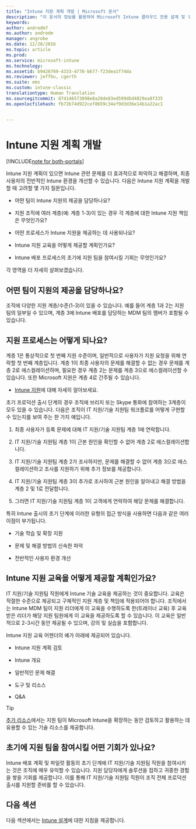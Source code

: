 ```yaml
---
title: "Intune 지원 계획 개발 | Microsoft 문서"
description: "이 문서의 정보를 활용하여 Microsoft Intune 클라우드 전용 설계 및 구현을 위한 Intune 지원 계획을 개발할 수 있습니다."
keywords: 
author: andredm7
ms.author: andredm
manager: angrobe
ms.date: 12/28/2016
ms.topic: article
ms.prod: 
ms.service: microsoft-intune
ms.technology: 
ms.assetid: b9428769-4333-4778-b677-f23dea1f74da
ms.reviewer: jeffbu, cgerth
ms.suite: ems
ms.custom: intune-classic
translationtype: Human Translation
ms.sourcegitcommit: 874146573898e8a28de83ed599dbd4829ea8f335
ms.openlocfilehash: fb72b74d922cef8659c34ef9d3d36e14b1a22ac1


---
```


# <a name="develop-an-intune-support-plan"></a>Intune 지원 계획 개발

[!INCLUDE[note for both-portals](../includes/note-for-both-portals.md)]

Intune 지원 계획이 있으면 Intune 관련 문제를 더 효과적으로 파악하고 해결하며, 최종 사용자의 전반적인 Intune 환경을 개선할 수 있습니다. 다음은 Intune 지원 계획을 개발할 때 고려할 몇 가지 질문입니다.

-   어떤 팀이 Intune 지원의 제공을 담당하나요?

-   지원 조직에 여러 계층(예: 계층 1-3)이 있는 경우 각 계층에 대한 Intune 지원 책임은 무엇인가요?

-   어떤 프로세스가 Intune 지원을 제공하는 데 사용되나요?

-   Intune 지원 교육을 어떻게 제공할 계획인가요?

-   Intune 배포 프로세스의 초기에 지원 팀을 참여시킬 기회는 무엇인가요?

각 영역을 더 자세히 살펴보겠습니다.

## <a name="which-teams-are-responsible-for-providing-support"></a>어떤 팀이 지원의 제공을 담당하나요?

조직에 다양한 지원 계층/수준(1-3)이 있을 수 있습니다. 예를 들어 계층 1과 2는 지원 팀의 일부일 수 있으며, 계층 3에 Intune 배포를 담당하는 MDM 팀의 멤버가 포함될 수 있습니다.

## <a name="what-is-the-support-process"></a>지원 프로세스는 어떻게 되나요?

계층 1은 통상적으로 첫 번째 지원 수준이며, 일반적으로 사용자가 지원 요청을 위해 연락할 첫 번째 계층입니다. 계층 1이 최종 사용자의 문제를 해결할 수 없는 경우 문제를 계층 2로 에스컬레이션하며, 필요한 경우 계층 2는 문제를 계층 3으로 에스컬레이션할 수 있습니다. 또한 Microsoft 지원은 계층 4로 간주될 수 있습니다.

-   [Intune 지원](https://docs.microsoft.com/intune/troubleshoot/how-to-get-support-for-microsoft-intune)에 대해 자세히 알아보세요.

초기 프로덕션 출시 단계의 경우 조직에 브리지 또는 Skype 통화에 참여하는 3계층이 모두 있을 수 있습니다. 다음은 조직이 IT 지원/기술 지원팀 워크플로를 어떻게 구현할 수 있는지를 보여 주는 한 가지 예입니다.

1.  최종 사용자가 등록 문제에 대해 IT 지원/기술 지원팀 계층 1에 연락합니다.

2.  IT 지원/기술 지원팀 계층 1이 근본 원인을 확인할 수 없어 계층 2로 에스컬레이션합니다.

3.  IT 지원/기술 지원팀 계층 2가 조사하지만, 문제를 해결할 수 없어 계층 3으로 에스컬레이션하고 조사를 지원하기 위해 추가 정보를 제공합니다.

4.  IT 지원/기술 지원팀 계층 3이 추가로 조사하여 근본 원인을 알아내고 해결 방법을 계층 2 및 1로 전달합니다.

5.  그러면 IT 지원/기술 지원팀 계층 1이 고객에게 연락하여 해당 문제를 해결합니다.

특히 Intune 출시의 초기 단계에 이러한 유형의 접근 방식을 사용하면 다음과 같은 여러 이점이 부가됩니다.

-   기술 학습 및 확장 지원

-   문제 및 해결 방법의 신속한 파악

-   전반적인 사용자 환경 개선

## <a name="how-you-plan-to-provide-intune-support-training"></a>Intune 지원 교육을 어떻게 제공할 계획인가요?

IT 지원/기술 지원팀 직원에게 Intune 기술 교육을 제공하는 것이 중요합니다. 교육은 적절한 수준으로 제공되고 구체적인 지원 계층 및 책임에 적용되어야 합니다. 조직에서는 Intune MDM 팀이 지원 리더에게 이 교육을 수행하도록 한(트레이너 교육) 후 교육받은 리더가 해당 지원 팀원에게 이 교육을 제공하도록 할 수 있습니다. 이 교육은 일반적으로 2-3시간 동안 제공될 수 있으며, 강의 및 실습을 포함합니다.

Intune 지원 교육 어젠더의 예가 아래에 제공되어 있습니다.

-   Intune 지원 계획 검토

-   Intune 개요

-   일반적인 문제 해결

-   도구 및 리소스

-   Q&A

>[!TIP]
> [추가 리소스](additional-resources.md)에서는 지원 팀이 Microsoft Intune을 확장하는 동안 검토하고 활용하는 데 유용할 수 있는 기술 리소스를 제공합니다.

## <a name="what-opportunities-are-there-to-involve-the-support-team-earlier"></a>초기에 지원 팀을 참여시킬 어떤 기회가 있나요?

Intune 배포 계획 및 파일럿 활동의 초기 단계에 IT 지원/기술 지원팀 직원을 참여시키는 것은 조직에 매우 유익할 수 있습니다. 지원 담당자에게 솔루션을 접하고 귀중한 경험을 쌓을 기회를 제공합니다. 이를 통해 IT 지원/기술 지원팀 직원이 조직 전체 프로덕션 출시를 지원할 준비를 할 수 있습니다.

## <a name="next-section"></a>다음 섹션

다음 섹션에서는 [Intune 설계](section-7-create-an-intune-design.md)에 대한 지침을 제공합니다.



<!--HONumber=Jan17_HO4-->


